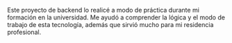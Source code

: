 Este proyecto de backend lo realicé a modo de práctica durante mi formación en la universidad.
Me ayudó a comprender la lógica y el modo de trabajo de esta tecnología, además que sirvió mucho para mi residencia profesional.
